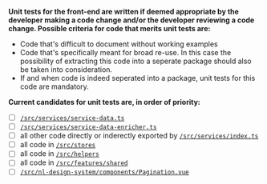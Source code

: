 **Unit tests for the front-end are written if deemed appropriate by the developer making a code change and/or the developer reviewing a code change. Possible criteria for code that merits unit tests are:**
- Code that's difficult to document without working examples
- Code that's specifically meant for broad re-use. In this case the possibility of extracting this code into a seperate package should also be taken into consideration.
- If and when code is indeed seperated into a package, unit tests for this code are mandatory.

**Current candidates for unit tests are, in order of priority:**
- [ ] [`/src/services/service-data.ts`](/src/services/service-data.ts)
- [ ] [`/src/services/service-data-enricher.ts`](/src/services/service-data-enricher.ts)
- [ ] all other code directly or inderectly exported by [`/src/services/index.ts`](/src/services/index.ts)
- [ ] all code in [`/src/stores`](/src/stores)
- [ ] all code in [`/src/helpers`](/src/helpers)
- [ ] all code in [`/src/features/shared`](/src/features/shared)
- [ ] [`/src/nl-design-system/components/Pagination.vue`](/src/nl-design-system/components/Pagination.vue)
